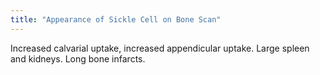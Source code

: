 ```yaml
---
title: "Appearance of Sickle Cell on Bone Scan"
---
```

Increased calvarial uptake, increased appendicular uptake.
Large spleen and kidneys.
Long bone infarcts.

